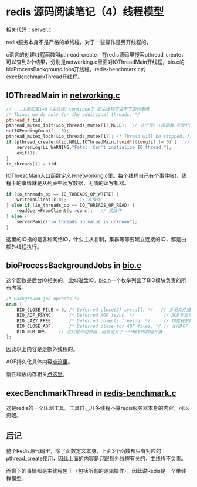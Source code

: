 # redis 源码阅读笔记（4）线程模型

相关代码：[server.c](https://github.com/redis/redis/blob/unstable/src/server.c)

redis服务本身不是严格的单线程，对于一些操作是另开线程的。

c语言的创建线程函数叫pthread_create，在redis源码里搜索pthread_create，可以查到3个结果，分别是networking.c里面对IOThreadMain开线程，bio.c的bioProcessBackgroundJobs开线程，redis-benchmark.c的execBenchmarkThread开线程。

## IOThreadMain in [networking.c](https://github.com/redis/redis/blob/unstable/src/networking.c)

```cpp
// ...上面如果i=0（主线程）continue了 即主线程不会干下面的事情
/* Things we do only for the additional threads. */
pthread_t tid;
pthread_mutex_init(&io_threads_mutex[i],NULL);  // 这个是c++库函数 初始化一把锁
setIOPendingCount(i, 0);
pthread_mutex_lock(&io_threads_mutex[i]); /* Thread will be stopped. */ // c++库函数 上锁
if (pthread_create(&tid,NULL,IOThreadMain,(void*)(long)i) != 0) {   // 给所有子线程注册IOThreadMain入口函数
    serverLog(LL_WARNING,"Fatal: Can't initialize IO thread.");
    exit(1);
}
io_threads[i] = tid;
```

IOThreadMain入口函数定义在[networking.c](https://github.com/redis/redis/blob/unstable/src/networking.c)里。每个线程自己有个事件list，线程干的事情就是从列表中读写数据，无情的读写机器。

```cpp
if (io_threads_op == IO_THREADS_OP_WRITE) {
    writeToClient(c,0);     // 写操作
} else if (io_threads_op == IO_THREADS_OP_READ) {
    readQueryFromClient(c->conn);   // 读操作
} else {
    serverPanic("io_threads_op value is unknown");
}
```

这里的IO指的是各种网络IO，什么主从复制，集群等等要建立连接的IO，都是由额外线程执行。

## bioProcessBackgroundJobs in [bio.c](https://github.com/redis/redis/blob/unstable/src/bio.c)

这个函数是后台IO相关的，比如磁盘IO。[bio.h](https://github.com/redis/redis/blob/unstable/src/bio.h)一个枚举列出了BIO模块负责的所有内容。

```cpp
/* Background job opcodes */
enum {
    BIO_CLOSE_FILE = 0, /* Deferred close(2) syscall. */   // 关闭文件描述符
    BIO_AOF_FSYNC,      /* Deferred AOF fsync. */           // AOF写文件
    BIO_LAZY_FREE,      /* Deferred objects freeing. */     // 惰性释放内存
    BIO_CLOSE_AOF,      /* Deferred close for AOF files. */ // 关闭AOF
    BIO_NUM_OPS     // 这只是个边界值，用来定义了一个相关的数组长度
};
```

因此以上内容是走额外线程的。

AOF持久化具体内容[点这里](2.persistence.md#aof)。

惰性释放内存相关[点这里](5.free.md)。

## execBenchmarkThread in [redis-benchmark.c](https://github.com/redis/redis/blob/unstable/src/redis-benchmark.c)

这是redis的一个压测工具。工具自己开多线程不算redis服务器本身的内容，可以忽略。

## 后记

整个Redis源代码里，除了函数定义本身，上面3个函数都只有对应的pthread_create使用，因此上面的内容是只跟额外线程有关的，主线程不负责。

而剩下的事情都是主线程包干（包括所有的逻辑操作），因此说Redis是一个单线程模型。